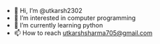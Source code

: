 - 👋 Hi, I’m @utkarsh2302
- 👀 I’m interested in computer programming
- 🌱 I’m currently learning python
- 📫 How to reach utkarshsharma705@gmail.com

<!---
utkarsh2302/utkarsh2302 is a ✨ special ✨ repository because its `README.md` (this file) appears on your GitHub profile.
You can click the Preview link to take a look at your changes.
--->
